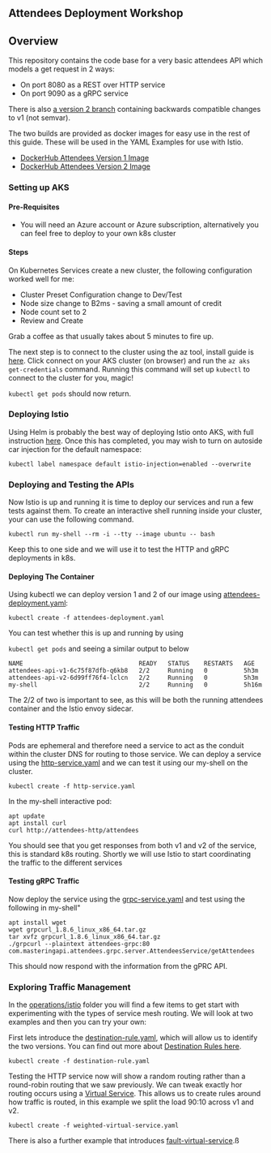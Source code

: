 ## Attendees Deployment Workshop

## Overview

This repository contains the code base for a very basic attendees API which models a get request in 2 ways:

* On port 8080 as a REST over HTTP service
* On port 9090 as a gRPC service

There is also [a version 2 branch](https://github.com/jpgough/attendees/tree/v2) containing backwards compatible changes to v1 (not semvar).

The two builds are provided as docker images for easy use in the rest of this guide.
These will be used in the YAML Examples for use with Istio. 

* [DockerHub Attendees Version 1 Image](https://hub.docker.com/layers/196621151/jpgough/attendees/v1/images/sha256-6e3534ba9091c379f04e77c06ee76e643d756c426f86fea498c5f2385b78e569?context=repo)
* [DockerHub Attendees Version 2 Image](https://hub.docker.com/layers/196652410/jpgough/attendees/v2/images/sha256-864888d83102dfb23d7f00e5f0309a929cc7ab7a5ce1d64ac70c3129f0d5d66d?context=repo)

### Setting up AKS

#### Pre-Requisites 

* You will need an Azure account or Azure subscription, alternatively you can feel free to deploy to your own k8s cluster

#### Steps

On Kubernetes Services create a new cluster, the following configuration worked well for me:

* Cluster Preset Configuration change to Dev/Test
* Node size change to B2ms - saving a small amount of credit
* Node count set to 2
* Review and Create

Grab a coffee as that usually takes about 5 minutes to fire up. 

The next step is to connect to the cluster using the az tool, install guide is [here](https://docs.microsoft.com/en-us/cli/azure/install-azure-cli).
Click connect on your AKS cluster (on browser) and run the `az aks get-credentials` command.
Running this command will set up `kubectl` to connect to the cluster for you, magic!

`kubectl get pods` should now return.

### Deploying Istio 

Using Helm is probably the best way of deploying Istio onto AKS, with full instruction [here](https://istio.io/latest/docs/setup/install/helm/).
Once this has completed, you may wish to turn on autoside car injection for the default namespace:

`kubectl label namespace default istio-injection=enabled --overwrite`

### Deploying and Testing the APIs

Now Istio is up and running it is time to deploy our services and run a few tests against them. 
To create an interactive shell running inside your cluster, your can use the following command.

`kubectl run my-shell --rm -i --tty --image ubuntu -- bash`

Keep this to one side and we will use it to test the HTTP and gRPC deployments in k8s.

#### Deploying The Container

Using kubectl we can deploy version 1 and 2 of our image using [attendees-deployment.yaml](/operations/attendees-deployment.yaml):

`kubectl create -f attendees-deployment.yaml`

You can test whether this is up and running by using 

`kubectl get pods` and seeing a similar output to below

```shell
NAME                                READY   STATUS    RESTARTS   AGE
attendees-api-v1-6c75f87dfb-q6kb8   2/2     Running   0          5h3m
attendees-api-v2-6d99ff76f4-lclcn   2/2     Running   0          5h3m
my-shell                            2/2     Running   0          5h16m
```

The 2/2 of two is important to see, as this will be both the running attendees container and the Istio envoy sidecar.

#### Testing HTTP Traffic

Pods are ephemeral and therefore need a service to act as the conduit within the cluster DNS for routing to those service.
We can deploy a service using the [http-service.yaml](/operations/http-service.yaml) and we can test it using our my-shell on the cluster.

`kubectl create -f http-service.yaml`

In the my-shell interactive pod:
```shell
apt update
apt install curl
curl http://attendees-http/attendees
```

You should see that you get responses from both v1 and v2 of the service, this is standard k8s routing. 
Shortly we will use Istio to start coordinating the traffic to the different services

#### Testing gRPC Traffic

Now deploy the service using the [grpc-service.yaml](/operations/grpc-service.yaml) and test using the following in my-shell"

```shell
apt install wget
wget grpcurl_1.8.6_linux_x86_64.tar.gz
tar xvfz grpcurl_1.8.6_linux_x86_64.tar.gz
./grpcurl --plaintext attendees-grpc:80 com.masteringapi.attendees.grpc.server.AttendeesService/getAttendees
```

This should now respond with the information from the gPRC API. 

### Exploring Traffic Management

In the [operations/istio](/operations/istio) folder you will find a few items to get start with experimenting with the types of service mesh routing.
We will look at two examples and then you can try your own:

First lets introduce the [destination-rule.yaml](/operations/istio/destination-rule.yaml), which will allow us to identify the two versions.
You can find out more about [Destination Rules here](https://istio.io/latest/docs/reference/config/networking/destination-rule/).

`kubectl create -f destination-rule.yaml`

Testing the HTTP service now will show a random routing rather than a round-robin routing that we saw previously.
We can tweak exactly hor routing occurs using a [Virtual Service](https://istio.io/latest/docs/reference/config/networking/virtual-service/).
This allows us to create rules around how traffic is routed, in this example we split the load 90:10 across v1 and v2.

`kubectl create -f weighted-virtual-service.yaml`

There is also a further example that introduces [fault-virtual-service](/operations/istio/fault-virtual-service.yaml).ß